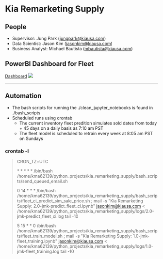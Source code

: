 # Kia Remarketing Supply

## People
- Supervisor: Jung Park (jungpark@kiausa.com)
- Data Scientist: Jason Kim (jasonkim@kiausa.com) 
- Business Analyst: Michael Bautista (mbautista@kiausa.com)


## PowerBI Dashboard for Fleet

[Dashboard](https://teams.microsoft.com/l/entity/1c4340de-2a85-40e5-8eb0-4f295368978b/_djb2_msteams_prefix_951923316?context=%7B%22subEntityId%22%3Anull%2C%22channelId%22%3A%2219%3Aa29e8dfe9f5f413785d6ae14e55f29b8%40thread.tacv2%22%7D&groupId=1796b789-568c-4dd4-aff2-66236d119c2a&tenantId=5fed94a0-4129-44a0-b507-a83a5c9e6dac)
![](screenshots/fleet_dashboard.png)

---

## Automation
- The bash scripts for running the ./clean_jupyter_notebooks is found in ./bash_scripts
- Scheduled runs using crontab
  - The current inventory fleet predition simulates sold dates from today + 45 days on a daily basis as 7:10 am PST
  - The fleet model is scheduled to retrain every week at 8:05 am PST on Sundays

### crontab -l
> CRON_TZ=UTC
> 
> \* \* \* \* \* /bin/bash /home/kma62139/python_projects/kia_remarketing_supply/bash_scripts/send_queued_email.sh
> 
> 0 14 * * * /bin/bash /home/kma62139/python_projects/kia_remarketing_supply/bash_scripts/fleet_ci_predict_sim_sale_price.sh ;  mail -s "Kia Remarketing Supply: 2.0-jmk-predict_fleet_ci.ipynb" jasonkim@kiausa.com < /home/kma62139/python_projects/kia_remarketing_supply/logs/2.0-jmk-predict_fleet_ci.log tail -10
> 
> 5 15 * * 0 /bin/bash /home/kma62139/python_projects/kia_remarketing_supply/bash_scripts/fleet_train_model.sh ; mail -s "Kia Remarketing Supply: 1.0-jmk-fleet_training.ipynb" jasonkim@kiausa.com < /home/kma62139/python_projects/kia_remarketing_supply/logs/1.0-jmk-fleet_training.log tail -10
